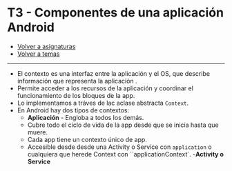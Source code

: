 


# T3 - Componentes de una aplicación Android


* [Volver a asignaturas](../../index.html)
* [Volver a temas](./index_pmdm.html)

---

- El contexto es una interfaz entre la aplicación y el OS, que describe información que representa la aplicación .
- Permite acceder a los recursos de la aplicación y coordinar el funcionamiento de los bloques de la app.
- Lo implementamos a tráves de lac aclase abstracta ``Context``.
- En Android hay dos tipos de contextos:
   - **Aplicación** - Engloba a todos los demás.
   - Cubre todo el ciclo de vida de la app desde que se inicia hasta que muere.
   - Cada app tiene un contexto único de app.
   - Accesible desde desde una Activity o Service con ``application`` o cualquiera que herede Context con ``applicationContext`.
   -**Activity o Service**
